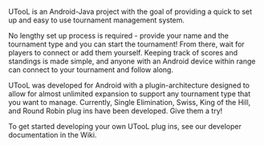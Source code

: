 UTooL is an Android-Java project with the goal of providing a quick to set up and easy to use tournament management system.

No lengthy set up process is required - provide your name and the tournament type and you can start the tournament!  From there, wait for players to connect or add them yourself.  Keeping track of scores and standings is made simple, and anyone with an Android device within range can connect to your tournament and follow along.

UTooL was developed for Android with a plugin-architecture designed to allow for almost unlimited expansion to support any tournament type that you want to manage.  Currently, Single Elimination, Swiss, King of the Hill, and Round Robin plug ins have been developed.  Give them a try!

To get started developing your own UTooL plug ins, see our developer documentation in the Wiki.